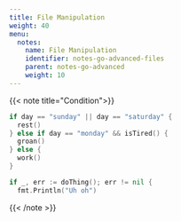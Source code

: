 ```yaml
---
title: File Manipulation
weight: 40
menu:
  notes:
    name: File Manipulation
    identifier: notes-go-advanced-files
    parent: notes-go-advanced
    weight: 10
---
```


<!-- Condition -->
{{< note title="Condition">}}

```go
if day == "sunday" || day == "saturday" {
  rest()
} else if day == "monday" && isTired() {
  groan()
} else {
  work()
}
```

```go
if _, err := doThing(); err != nil {
  fmt.Println("Uh oh")
```

{{< /note >}}